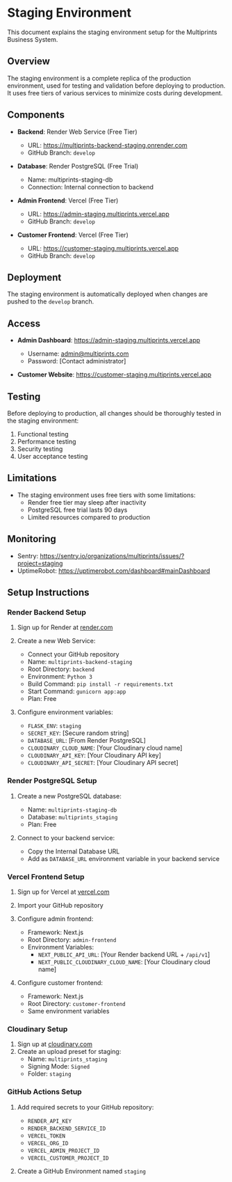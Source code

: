# Staging Environment

This document explains the staging environment setup for the Multiprints Business System.

## Overview

The staging environment is a complete replica of the production environment, used for testing and validation before deploying to production. It uses free tiers of various services to minimize costs during development.

## Components

- **Backend**: Render Web Service (Free Tier)
  - URL: https://multiprints-backend-staging.onrender.com
  - GitHub Branch: `develop`

- **Database**: Render PostgreSQL (Free Trial)
  - Name: multiprints-staging-db
  - Connection: Internal connection to backend

- **Admin Frontend**: Vercel (Free Tier)
  - URL: https://admin-staging.multiprints.vercel.app
  - GitHub Branch: `develop`

- **Customer Frontend**: Vercel (Free Tier)
  - URL: https://customer-staging.multiprints.vercel.app
  - GitHub Branch: `develop`

## Deployment

The staging environment is automatically deployed when changes are pushed to the `develop` branch.

## Access

- **Admin Dashboard**: https://admin-staging.multiprints.vercel.app
  - Username: admin@multiprints.com
  - Password: [Contact administrator]

- **Customer Website**: https://customer-staging.multiprints.vercel.app

## Testing

Before deploying to production, all changes should be thoroughly tested in the staging environment:

1. Functional testing
2. Performance testing
3. Security testing
4. User acceptance testing

## Limitations

- The staging environment uses free tiers with some limitations:
  - Render free tier may sleep after inactivity
  - PostgreSQL free trial lasts 90 days
  - Limited resources compared to production

## Monitoring

- Sentry: https://sentry.io/organizations/multiprints/issues/?project=staging
- UptimeRobot: https://uptimerobot.com/dashboard#mainDashboard

## Setup Instructions

### Render Backend Setup

1. Sign up for Render at [render.com](https://render.com/)
2. Create a new Web Service:
   - Connect your GitHub repository
   - Name: `multiprints-backend-staging`
   - Root Directory: `backend`
   - Environment: `Python 3`
   - Build Command: `pip install -r requirements.txt`
   - Start Command: `gunicorn app:app`
   - Plan: Free

3. Configure environment variables:
   - `FLASK_ENV`: `staging`
   - `SECRET_KEY`: [Secure random string]
   - `DATABASE_URL`: [From Render PostgreSQL]
   - `CLOUDINARY_CLOUD_NAME`: [Your Cloudinary cloud name]
   - `CLOUDINARY_API_KEY`: [Your Cloudinary API key]
   - `CLOUDINARY_API_SECRET`: [Your Cloudinary API secret]

### Render PostgreSQL Setup

1. Create a new PostgreSQL database:
   - Name: `multiprints-staging-db`
   - Database: `multiprints_staging`
   - Plan: Free

2. Connect to your backend service:
   - Copy the Internal Database URL
   - Add as `DATABASE_URL` environment variable in your backend service

### Vercel Frontend Setup

1. Sign up for Vercel at [vercel.com](https://vercel.com/)
2. Import your GitHub repository
3. Configure admin frontend:
   - Framework: Next.js
   - Root Directory: `admin-frontend`
   - Environment Variables:
     - `NEXT_PUBLIC_API_URL`: [Your Render backend URL + `/api/v1`]
     - `NEXT_PUBLIC_CLOUDINARY_CLOUD_NAME`: [Your Cloudinary cloud name]

4. Configure customer frontend:
   - Framework: Next.js
   - Root Directory: `customer-frontend`
   - Same environment variables

### Cloudinary Setup

1. Sign up at [cloudinary.com](https://cloudinary.com/)
2. Create an upload preset for staging:
   - Name: `multiprints_staging`
   - Signing Mode: `Signed`
   - Folder: `staging`

### GitHub Actions Setup

1. Add required secrets to your GitHub repository:
   - `RENDER_API_KEY`
   - `RENDER_BACKEND_SERVICE_ID`
   - `VERCEL_TOKEN`
   - `VERCEL_ORG_ID`
   - `VERCEL_ADMIN_PROJECT_ID`
   - `VERCEL_CUSTOMER_PROJECT_ID`

2. Create a GitHub Environment named `staging`